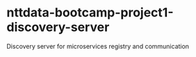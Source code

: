# nttdata-bootcamp-project1-discovery-server
Discovery server for microservices registry and communication
